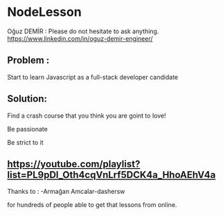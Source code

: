 # NodeLesson


Oğuz DEMİR : Please do not hesitate to ask anything. https://www.linkedin.com/in/oguz-demir-engineer/

Problem : 
-
Start to learn Javascript as a full-stack developer candidate

Solution:
-
Find a crash course that you think you are goint to love!

Be passionate

Be strict to it

https://youtube.com/playlist?list=PL9pDl_Oth4cqVnLrf5DCK4a_HhoAEhV4a
------------------------------------------------------------------------------


Thanks to : 
-Armağan Amcalar-dashersw

for hundreds of people able to get that lessons from online.


